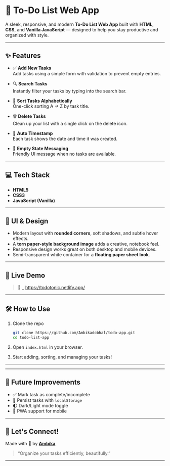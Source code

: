 
# 📝 To-Do List Web App

A sleek, responsive, and modern **To-Do List Web App** built with **HTML**, **CSS**, and **Vanilla JavaScript** — designed to help you stay productive and organized with style.

---

## ✨ Features

- ✅ **Add New Tasks**  
  Add tasks using a simple form with validation to prevent empty entries.

- 🔍 **Search Tasks**  
  Instantly filter your tasks by typing into the search bar.

- 🔡 **Sort Tasks Alphabetically**  
  One-click sorting A → Z by task title.

- 🗑️ **Delete Tasks**  
  Clean up your list with a single click on the delete icon.

- 📅 **Auto Timestamp**  
  Each task shows the date and time it was created.

- 💬 **Empty State Messaging**  
  Friendly UI message when no tasks are available.

---

## 💻 Tech Stack

- **HTML5**
- **CSS3**
- **JavaScript (Vanilla)**

---

## 🎨 UI & Design

- Modern layout with **rounded corners**, soft shadows, and subtle hover effects.
- A **torn paper-style background image** adds a creative, notebook feel.
- Responsive design works great on both desktop and mobile devices.
- Semi-transparent white container for a **floating paper sheet look**.

---

## 🚀 Live Demo

> 🔗 _ https://todotonic.netlify.app/

---

## 🛠 How to Use

1. Clone the repo  
   ```bash
   git clone https://github.com/Ambikadobhal/todo-app.git
   cd todo-list-app
   ```

2. Open `index.html` in your browser.

3. Start adding, sorting, and managing your tasks!

---


---

## 🧠 Future Improvements

- ✅ Mark task as complete/incomplete  
- 🔁 Persist tasks with `localStorage`  
- 🌓 Dark/Light mode toggle  
- 📱 PWA support for mobile  

---

## 🤝 Let's Connect!

Made with 💜 by [**Ambika**](https://www.linkedin.com/in/your-link)

> “Organize your tasks efficiently, beautifully.”

---
